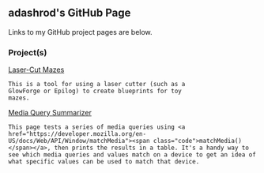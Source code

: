 ## adashrod's GitHub Page

Links to my GitHub project pages are below.

### Project(s)

[Laser-Cut Mazes](https://adashrod.github.io/LaserCutMazes)

```
This is a tool for using a laser cutter (such as a
GlowForge or Epilog) to create blueprints for toy
mazes.
```

[Media Query Summarizer](https://adashrod.github.io/MediaQuerySummarizer)

```
This page tests a series of media queries using <a href="https://developer.mozilla.org/en-US/docs/Web/API/Window/matchMedia"><span class="code">matchMedia()</span></a>, then prints the results in a table. It's a handy way to see which media queries and values match on a device to get an idea of what specific values can be used to match that device.
```

